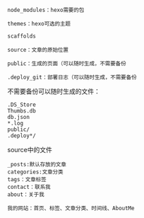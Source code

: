 ```
node_modules：hexo需要的包

themes：hexo可选的主题

scaffolds

source：文章的原始位置

public：生成的页面（可以随时生成，不需要备份

.deploy_git：部署日志（可以随时生成，不需要备份
```

不需要备份可以随时生成的文件：

```
.DS_Store
Thumbs.db
db.json
*.log
public/
.deploy*/
```



source中的文件

```
_posts:默认存放的文章
categories:文章分类
tags：文章标签
contact：联系我
about：关于我

我的网站：首页、标签、文章分类、时间线、AboutMe
```



